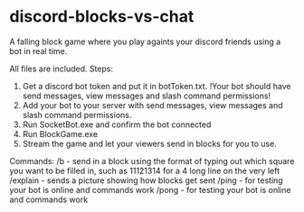 # discord-blocks-vs-chat
A falling block game where you play againts your discord friends using a bot in real time. 

All files are included.
Steps:
1) Get a discord bot token and put it in botToken.txt. !Your bot should have send messages, view messages and slash command permissions!
2) Add your bot to your server with send messages, view messages and slash command permissions.
3) Run SocketBot.exe and confirm the bot connected
4) Run BlockGame.exe
5) Stream the game and let your viewers send in blocks for you to use.
   
Commands:
/b - send in a block using the format of typing out which square you want to be filled in, such as 11121314 for a 4 long line on the very left
/explain - sends a picture showing how blocks get sent
/ping - for testing your bot is online and commands work
/pong - for testing your bot is online and commands work

